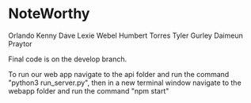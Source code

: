 # NoteWorthy
Orlando Kenny
Dave
Lexie Webel
Humbert Torres
Tyler Gurley
Daimeun Praytor


Final  code is on  the develop branch. 

To run our web app navigate to the api folder and run  the command "python3 run_server.py", then in  a new terminal window navigate to the webapp folder and run the command "npm start"
